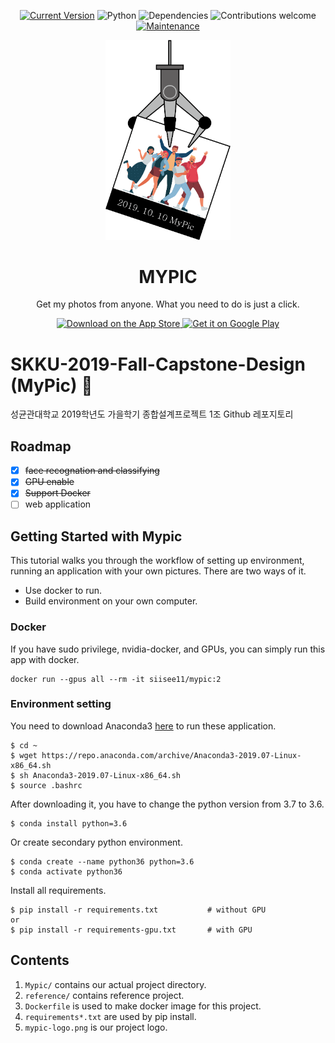 <div align="center">
  
  [![Current Version](https://img.shields.io/badge/version-0.1.0-green.svg)](https://github.com/BlindedShooter/SKKU-2019-Fall-Capstone-Design)
  ![Python](https://img.shields.io/badge/python-v3.6+-blue.svg)
  ![Dependencies](https://img.shields.io/badge/dependencies-up%20to%20date-brightgreen.svg)
  ![Contributions welcome](https://img.shields.io/badge/contributions-welcome-orange.svg)
  [![Maintenance](https://img.shields.io/badge/Maintained%3F-yes-green.svg)](https://GitHub.com/BlindedShooter/SKKU-2019-Fall-Capstone-Design/graphs/commit-activity)
  
  <img alt="MyPic logo" src="Mypic-logo.png" width="200px" />

  <h1> MYPIC </h1>

  <p>
    Get my photos from anyone. What you need to do is just a click.
  </p>

  <a href="https://itunes.apple.com/us/app/">
    <img alt="Download on the App Store" title="App Store" src="http://i.imgur.com/0n2zqHD.png" width="140">
  </a>

  <a href="https://play.google.com/store/apps">
    <img alt="Get it on Google Play" title="Google Play" src="http://i.imgur.com/mtGRPuM.png" width="140">
  </a>

</div>

# SKKU-2019-Fall-Capstone-Design (MyPic) :camera_flash:
성균관대학교 2019학년도 가을학기 종합설계프로젝트 1조 Github 레포지토리

## Roadmap
  - [x] ~~face recognation and classifying~~
  - [x] ~~GPU enable~~
  - [x] ~~Support Docker~~
  - [ ] web application

## Getting Started with Mypic

This tutorial walks you through the workflow of setting up environment, running an application with your own pictures.
There are two ways of it.

* Use docker to run.
* Build environment on your own computer.

### Docker

If you have sudo privilege, nvidia-docker, and GPUs, you can simply run this app with docker. 

```
docker run --gpus all --rm -it siisee11/mypic:2
```


### Environment setting

You need to download Anaconda3 [here](https://www.anaconda.com/distribution/) to run these application.

``` 
$ cd ~
$ wget https://repo.anaconda.com/archive/Anaconda3-2019.07-Linux-x86_64.sh
$ sh Anaconda3-2019.07-Linux-x86_64.sh
$ source .bashrc
```

After downloading it, you have to change the python version from 3.7 to 3.6. 

```
$ conda install python=3.6
```

Or create secondary python environment.

```
$ conda create --name python36 python=3.6
$ conda activate python36
```

Install all requirements.

```
$ pip install -r requirements.txt			# without GPU
or
$ pip install -r requirements-gpu.txt		# with GPU
```


## Contents

1. `Mypic/` contains our actual project directory.
2. `reference/` contains reference project.
3. `Dockerfile` is used to make docker image for this project.
4. `requirements*.txt` are used by pip install.
5. `mypic-logo.png` is our project logo.
